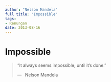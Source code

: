 ```yaml
---
author: "Nelson Mandela"
full title: "Impossible"
tags:
- Renungan
date: 2013-08-16
---
```


# Impossible

> “It always seems impossible, until it’s done.”
> 
> —   Nelson Mandela